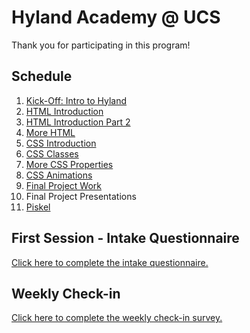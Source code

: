 # Hyland Academy @ UCS
Thank you for participating in this program!

## Schedule
1. [Kick-Off: Intro to Hyland](IntroHyland/StudentDesc.md)
1. [HTML Introduction](HtmlIntro/StudentDesc.md)
1. [HTML Introduction Part 2](HtmlIntro2/StudentDesc.md)
1. [More HTML](MoreHtml/StudentDesc.md)
1. [CSS Introduction](CssIntro/StudentDesc.md)
1. [CSS Classes](MoreCss/StudentDesc.md)
1. [More CSS Properties](CssProperties/StudentDesc.md)
1. [CSS Animations](CssAnimations/StudentDesc.md)
1. [Final Project Work](FinalProject/StudentDesc.md)
1. Final Project Presentations
1. [Piskel](Piskel/StudentDesc.md)

## First Session - Intake Questionnaire
[Click here to complete the intake questionnaire.](https://forms.gle/7Ce8GoN15jxgAov59)

## Weekly Check-in
[Click here to complete the weekly check-in survey.](https://forms.gle/xYMoZGSDPzLRtR4f8)

